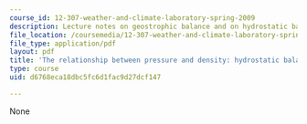 ```yaml
---
course_id: 12-307-weather-and-climate-laboratory-spring-2009
description: Lecture notes on geostrophic balance and on hydrostatic balance.
file_location: /coursemedia/12-307-weather-and-climate-laboratory-spring-2009/d6768eca18dbc5fc6d1fac9d27dcf147_hydrostatic.pdf
file_type: application/pdf
layout: pdf
title: 'The relationship between pressure and density: hydrostatic balance'
type: course
uid: d6768eca18dbc5fc6d1fac9d27dcf147

---
```

None